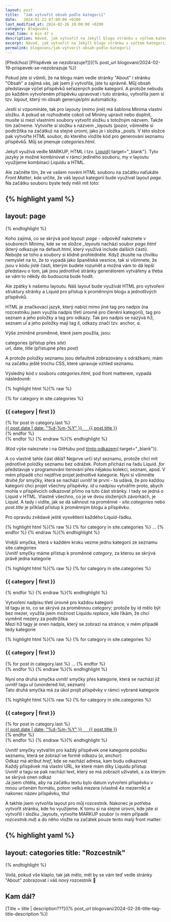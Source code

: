 ```yaml
---
layout: post
title:  "Jak vytvořit obsah podle kategorií"
date:   2024-02-22 07:00:00 +0200
last_modified_at: 2024-02-26 10:00:00 +0200
category: Blogování
read_time: 4 min 47 s
description: Návod, jak vytvořit na Jekyll blogu stránku s výčtem kategorií a jim přiřazených článků.
excerpt: Návod, jak vytvořit na Jekyll blogu stránku s výčtem kategorií a jim přiřazených článků.
permalink: blogovani/jak-vytvorit-obsah-podle-kategorii
---
```


[Předchozí [Příspěvek se nezobrazuje?]]({% post_url blogovani/2024-02-19-prispevek-se-nezobrazuje %})

Pokud jste si všimli, že na blogu mám vedle stránky "About" i stránku "Obsah" a zajímá vás, jak jsem ji vytvořila, jste tu správně. Můj obsah představuje výčet příspěvků seřazených podle kategorií. A protože nebudu po každém vytvořeném příspěvku upravovat i tuto stránku, vytvořila jsem si tzv. *layout*, který mi obsah generuje/plní automaticky.

Jestli si vzpomínáte, tak pro layouty (mimo jiné) má šablona Minima vlastní složku. A pokud se rozhodnete cokoli od Minimy upravit nebo doplnit, musíte si mezi vlastními soubory vytvořit složku s totožným názvem. Takže tím začneme. Vytvořte si složku s názvem *_layouts* (pozor, všimněte si podtržítka na začátku) na stejné úrovni, jako je i složka _posts. V této složce pak vytvořte HTML soubor, do kterého vložíte kód pro generování seznamu příspěvků. Můj se jmenuje *categories.html*.

Jekyll využívá vedle MARKUP, HTML i tzv. [Liquid](https://shopify.github.io/liquid/){:target="_blank"}. Tyto jazyky je možné kombinovat v rámci jediného souboru, my v layoutu využijeme kombinaci Liquidu a HTML.

Ale začněte tím, že ve vašem novém HTML souboru na začátku naťukáte *Front Matter*, kde určíte, že váš layout kategorií bude využívat layout *page*. Na začátku souboru byste tedy měli mít toto:

{% highlight yaml %}
---
layout: page
---
{% endhighlight %}

Koho zajímá, co se skrývá pod *layout: page* - odpověď naleznete v souborech Minimy, kde se ve složce *_layouts* nachází soubor *page.html* (který odkazuje na default.html, který využívá include dalších částí). Nebojte se toho a soubory si klidně prohlédněte. Když zkusíte na chvilku nemyslet na to, že to vypadá jako španělská vesnice, tak si všimnete, že jsou v kódu jisté části, kterým budete rozumět a možná vám to dá lepší představu o tom, jak jsou jednotlivé stránky generátorem vytvářeny a třeba se vám to někdy do budoucna bude hodit.

Ale zpátky k našemu layoutu. Náš layout bude využívát HTML pro vytvoření struktury stránky a Liquid pro přístup k proměnným blogu a jednotlivých příspěvků.

HTML je značkovací jazyk, který nabízí mimo jiné tag pro nadpis (na rozcestníku jsem využila nadpis třetí úrovně pro členění kategorií), tag pro seznam a jeho položky a tag pro odkazy. Tak pro nadpis se nazývá *h3*, seznam *ul* a jeho položky mají tag *li*, odkazy značí tzv. anchor, *a*.

Výše zmíněné proměnné, které jsem použila, jsou:
- categories (přístup přes *site*)
- url, date, title (přístupné přes *post*)

A protože položky seznamu jsou defaultně zobrazovány s odrážkami, mám na začátku ještě trochu CSS, které upravuje vzhled seznamu.

Výsledný kód v souboru *categories.html*, pod front matterem, vypadá následovně:

{% highlight html %}{% raw %}
<style>
  ul {
  list-style-type: none; 
  padding: 0; 
  margin: 0; 
}
</style>

  {% for category in site.categories %}
    <h3 id="{{ category | first | replace: ' ', '_' }}">{{ category | first }}</h3>
      <ul>
      {% for post in category.last %}
        <li><a href="{{ post.url }}">{{ post.date | date: "%d-%m-%Y" }} &emsp; {{ post.title }}</a></li>
      {% endfor %}
      </ul>
    </li>
  {% endfor %}
{% endraw %}{% endhighlight %}

(Kód výše naleznete i na GitHubu pod [tímto odkazem](https://github.com/kaelwi/kaelwi.github.io/blob/master/docs/_layouts/categories.html){:target="_blank"}).

A co vlastně tahle část dělá? Nejprve určí styl seznamu, protože chci mít jednotlivé položky seznamu bez odrážek. Potom přichází na řadu Liquid. *for* představuje v programování iterování přes nějakou kolekci, seznam, apod. V mém případě chci nejdříve projet jednotlivé kategorie. Nyní si všimněte druhé *for* smyčky, která se nachází uvnitř té první - ta udává, že pro každou kategorii chci projet všechny příspěvky. *id* u nadpisu vytvářím proto, abych mohla v příspěvcích odkazovat přímo na tuto část stránky. I tady se jedná o Liquid v HTML. Vlastně všechno, co je ve dvou složených závorkách, je Liquid. A tady i vidíte, jak se dá sáhnout na proměnné - *site.categories* nebo *post.title* je příklad přístup k proměnným blogu a příspěvku.

Pro opravdu zvědavé ještě vysvětlení každého Liquid-řádku.

{% highlight html %}{% raw %}
  {% for category in site.categories %}
  ...
  {% endfor %}
{% endraw %}{% endhighlight %}

- Vnější smyčka, která v každém kroku vezme jednu kategorii ze seznamu site.categories
- Uvnitř smyčky máme přístup k proměnné *category*, za kterou se skrývá právě jedna kategorie

{% highlight html %}{% raw %}
  {% for category in site.categories %}
    <h3 id="{{ category | first | replace: ' ', '_' }}">{{ category | first }}</h3>
  {% endfor %}
{% endraw %}{% endhighlight %}

- Vytvoření nadpisu třetí úrovně pro každou kategorii
- Id tagu je to, co se skrývá za proměnnou *category*; protože by id mělo být bez mezer, využila jsem možnost Liquidu *replace*, kde říkám, že chci vyměnit mezery za podtržítka
- Mezi h3 tagy je onen nadpis, který se zobrazí na stránce; v mém případě tedy kategorie

{% highlight html %}{% raw %}
  {% for category in site.categories %}
    <h3 id="{{ category | first | replace: ' ', '_' }}">{{ category | first }}</h3>
      <ul>
      {% for post in category.last %}
        ...
      {% endfor %}
      </ul>
    </li>
  {% endfor %}
{% endraw %}{% endhighlight %}

- Nyní ona druhá smyčka uvnitř smyčky přes kategorie, která se nachází již uvnitř tagu *ul* (unordered list, seznam)
- Tato druhá smyčka má za úkol projít příspěvky v rámci vybrané kategorie

{% highlight html %}{% raw %}
  {% for category in site.categories %}
    <h3 id="{{ category | first | replace: ' ', '_' }}">{{ category | first }}</h3>
      <ul>
      {% for post in category.last %}
        <li><a href="{{ post.url }}">{{ post.date | date: "%d-%m-%Y" }} &emsp; {{ post.title }}</a></li>
      {% endfor %}
      </ul>
    </li>
  {% endfor %}
{% endraw %}{% endhighlight %}

- Uvnitř smyčky vytvářím pro každý příspěvek oné kategorie položku seznamu, která se zobrazí ve formě odkazu (*a*, anchor)
- Odkaz má atribut *href*, kde se nachází adresa, kam budu odkazovat
  - Každý příspěvek má vlastní URL, ke které mám díky Liquidu přístup
- Uvnitř *a* tagu se pak nachází text, který se má zobrazit uživateli, a za kterým se skrývá onen odkaz
  - Já jsem chtěla, aby na začátku textu bylo datum vytvoření příspěvku v mnou určeném formátu, potom velká mezera (vlastně 4x mezerník) a nakonec název příspěvku, titul

A takhle jsem vytvořila layout pro můj rozcestník. Nakonec je potřeba vytvořit stránku, kde ho využijeme. K tomu si na stejné úrovni, kde jste si vytvořili i složku _layouts, vytvořte MARKUP soubor (v mém případě *rozcestnik.md*) a do něho vložte na začátek pouze tento malý front matter:

{% highlight yaml %}
---
layout: categories
title: "Rozcestník"
---
{% endhighlight %}

Voilá, pokud vše klaplo, tak jak mělo, měl by se vám teď vedle stránky "About" zobrazovat i váš nový rozcestník 🥳

## Kam dál?

[Title = title \| description???]({% post_url blogovani/2024-02-26-title-tag-title-description %})
